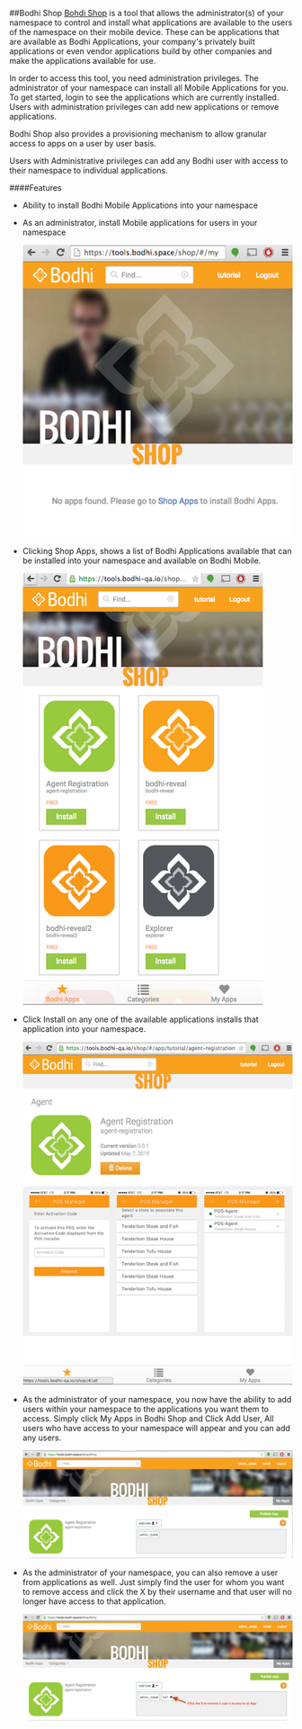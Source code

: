 ##Bodhi Shop
[Bohdi Shop](https://tools.hotschedules.io/shop) is a tool that allows the administrator(s) of your namespace to control and install what applications are available to the users of the namespace on their mobile device. These can be applications that are available as Bodhi Applications, your company's privately built applications or even vendor applications build by other companies and make the applications available for use.

In order to access this tool, you need administration privileges. The administrator of your namespace can install all Mobile Applications for you. To get started, login to see the applications which are currently installed. Users with administration privileges can add new applications or remove applications.

Bodhi Shop also provides a provisioning mechanism to allow granular access to apps on a user by user basis.

Users with Administrative privileges can add any Bodhi user with access to their namespace to individual applications.


####Features
- Ability to install Bodhi Mobile Applications into your namespace
- As an administrator, install Mobile applications for users in your namespace

	![Shop_1](/images/Shop_1.png?raw=true "")

- Clicking Shop Apps, shows a list of Bodhi Applications available that can be installed into your namespace and available on Bodhi Mobile.

	![Shop_2](/images/Shop_2.png?raw=true "")

- Click Install on any one of the available applications installs that application into your namespace.

	![Shop_3](/images/Shop_3.png?raw=true "")

- As the administrator of your namespace, you now have the ability to add users within your namespace to the applications you want them to access.  Simply click My Apps in Bodhi Shop and Click Add User, All users who have access to your namespace will appear and you can add any users.
 
	![Shop_4](/images/Shop_4.png?raw=true "")

- As the administrator of your namespace, you can also remove a user from applications as well.  Just simply find the user for whom you want to remove access and click the X by their username and that user will no longer have access to that application.

	![Shop_5](/images/Shop_5.png?raw=true "")
